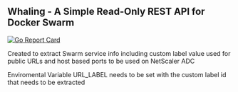 ## Whaling - A Simple Read-Only REST API for Docker Swarm

[![Go Report Card](https://goreportcard.com/badge/github.com/wynandbooysen/whaling)](https://goreportcard.com/report/github.com/wynandbooysen/whaling)

Created to extract Swarm service info including custom label value used for public URLs and host based ports to be used on NetScaler ADC

Enviromental Variable URL_LABEL needs to be set with the custom label id that needs to be extracted
